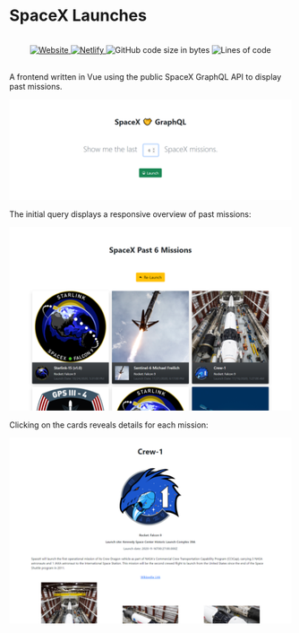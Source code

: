 # SpaceX Launches

<br/>

<div align="center">
  <a href="https://space-x-missions.netlify.app/">
  <img alt="Website" src="https://img.shields.io/website?url=https%3A%2F%2Fspace-x-missions.netlify.app%2F">
  <img alt="Netlify" src="https://img.shields.io/netlify/a37f860f-7d1a-48e3-bbdc-a19c00e3aff8">  
  </a>
  <img alt="GitHub code size in bytes" src="https://img.shields.io/github/languages/code-size/BunnyTheLifeguard/spacex-launches"> <img alt="Lines of code" src="https://img.shields.io/tokei/lines/github/BunnyTheLifeguard/spacex-launches">
</div>  

<br/>

A frontend written in Vue using the public SpaceX GraphQL API to display past missions.

![](public/assets/images/home.png)

The initial query displays a responsive overview of past missions:

![](public/assets/images/missions.png)

Clicking on the cards reveals details for each mission:

![](public/assets/images/details.png)
